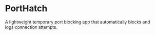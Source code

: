 # PortHatch
A lightweight temporary port blocking app that automatically blocks and logs connection attempts. 
